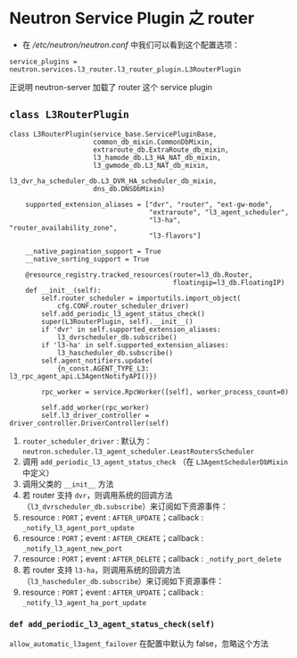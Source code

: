 # Neutron Service Plugin 之 router

* 在 */etc/neutron/neutron.conf* 中我们可以看到这个配置选项：

```
service_plugins = neutron.services.l3_router.l3_router_plugin.L3RouterPlugin
```

正说明 neutron-server 加载了 router 这个 service plugin


## `class L3RouterPlugin`

```
class L3RouterPlugin(service_base.ServicePluginBase,
                     common_db_mixin.CommonDbMixin,
                     extraroute_db.ExtraRoute_db_mixin,
                     l3_hamode_db.L3_HA_NAT_db_mixin,
                     l3_gwmode_db.L3_NAT_db_mixin,
                     l3_dvr_ha_scheduler_db.L3_DVR_HA_scheduler_db_mixin,
                     dns_db.DNSDbMixin)
```

```
    supported_extension_aliases = ["dvr", "router", "ext-gw-mode",
                                   "extraroute", "l3_agent_scheduler",
                                   "l3-ha", "router_availability_zone",
                                   "l3-flavors"]

    __native_pagination_support = True
    __native_sorting_support = True

    @resource_registry.tracked_resources(router=l3_db.Router,
                                         floatingip=l3_db.FloatingIP)
    def __init__(self):
        self.router_scheduler = importutils.import_object(
            cfg.CONF.router_scheduler_driver)
        self.add_periodic_l3_agent_status_check()
        super(L3RouterPlugin, self).__init__()
        if 'dvr' in self.supported_extension_aliases:
            l3_dvrscheduler_db.subscribe()
        if 'l3-ha' in self.supported_extension_aliases:
            l3_hascheduler_db.subscribe()
        self.agent_notifiers.update(
            {n_const.AGENT_TYPE_L3: l3_rpc_agent_api.L3AgentNotifyAPI()})

        rpc_worker = service.RpcWorker([self], worker_process_count=0)

        self.add_worker(rpc_worker)
        self.l3_driver_controller = driver_controller.DriverController(self)
```

1. `router_scheduler_driver` : 默认为：`neutron.scheduler.l3_agent_scheduler.LeastRoutersScheduler`
2. 调用 `add_periodic_l3_agent_status_check` （在 `L3AgentSchedulerDbMixin` 中定义）
3. 调用父类的 `__init__` 方法
4. 若 router 支持 `dvr`，则调用系统的回调方法（`l3_dvrscheduler_db.subscribe`）来订阅如下资源事件：
 1. resource : `PORT`；event : `AFTER_UPDATE`；callback : `_notify_l3_agent_port_update`
 2. resource : `PORT`；event : `AFTER_CREATE`；callback : `_notify_l3_agent_new_port`
 3. resource : `PORT`；event : `AFTER_DELETE`；callback : `_notify_port_delete`
5. 若 router 支持 `l3-ha`，则调用系统的回调方法（`l3_hascheduler_db.subscribe`）来订阅如下资源事件：
 1. resource : `PORT`；event : `AFTER_UPDATE`；callback : `_notify_l3_agent_ha_port_update`




### `def add_periodic_l3_agent_status_check(self)`

`allow_automatic_l3agent_failover` 在配置中默认为 false，忽略这个方法
















